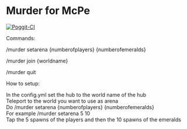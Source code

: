 # Murder for McPe
[![Poggit-CI](https://poggit.pmmp.io/ci.badge/TheNewHEROBRINEX/Murder/Murder)](https://poggit.pmmp.io/ci/TheNewHEROBRINEX/Murder/Murder)


Commands:

/murder setarena {numberofplayers} {numberofemeralds}

/murder join {worldname}

/murder quit

How to setup:

In the config.yml set the hub to the world name of the hub  
Teleport to the world you want to use as arena  
Do /murder setarena {numberofplayers} {numberofemeralds}  
For example /murder setarena 5 10  
Tap the 5 spawns of the players and then the 10 spawns of the emeralds  

